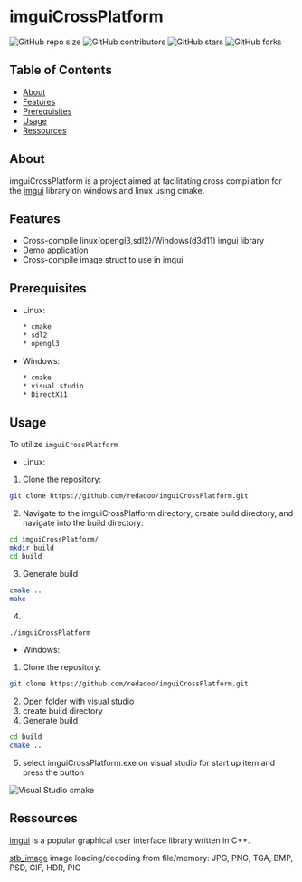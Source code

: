 # imguiCrossPlatform

![GitHub repo size](https://img.shields.io/github/repo-size/redadoo/imguiCrossPlatform)
![GitHub contributors](https://img.shields.io/github/contributors/redadoo/imguiCrossPlatform)
![GitHub stars](https://img.shields.io/github/stars/redadoo/imguiCrossPlatform?style=social)
![GitHub forks](https://img.shields.io/github/forks/redadoo/imguiCrossPlatform?style=social)

## Table of Contents

- [About](#about)
- [Features](#Features)
- [Prerequisites](#prerequisites)
- [Usage](#usage)
- [Ressources](#ressources)

## About

imguiCrossPlatform is a project aimed at facilitating cross compilation for the [imgui](https://github.com/ocornut/imgui) library on windows and linux using cmake.

## Features

*  Cross-compile linux(opengl3,sdl2)/Windows(d3d11) imgui library
*  Demo application
* Cross-compile image struct to use in imgui

## Prerequisites
* Linux:
  ```bash
  * cmake
  * sdl2
  * opengl3
  ```
* Windows:
  ```bash
  * cmake
  * visual studio
  * DirectX11 
  ```
## Usage

To utilize `imguiCrossPlatform`
* Linux:
1) Clone the repository:
```bash
git clone https://github.com/redadoo/imguiCrossPlatform.git
```
2) Navigate to the imguiCrossPlatform directory, create build directory, and navigate into the build directory:
```bash
cd imguiCrossPlatform/
mkdir build
cd build
```
3) Generate build
```bash
cmake ..
make
```
4)
```bash
./imguiCrossPlatform
```
* Windows:
1) Clone the repository:
```bash
git clone https://github.com/redadoo/imguiCrossPlatform.git
```
2) Open folder with visual studio
3) create build directory
4) Generate build
```bash
cd build
cmake ..
```
5) select imguiCrossPlatform.exe on visual studio for start up item and press the button

   
![Visual Studio cmake](https://github.com/redadoo/imguiCrossPlatform/assets/23256144/4b5e81b7-f9c3-4dc2-b078-9c50ca79d4aa)
   
## Ressources

[imgui](https://github.com/ocornut/imgui) is a popular graphical user interface library written in C++.

[stb_image](https://github.com/nothings/stb/blob/master/stb_image.h) image loading/decoding from file/memory: JPG, PNG, TGA, BMP, PSD, GIF, HDR, PIC
  
